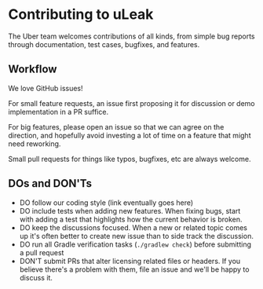 Contributing to uLeak
=====================

The Uber team welcomes contributions of all kinds, from simple bug reports through documentation, test cases,
bugfixes, and features.

Workflow
--------

We love GitHub issues!

For small feature requests, an issue first proposing it for discussion or demo implementation in a PR suffice.

For big features, please open an issue so that we can agree on the direction, and hopefully avoid 
investing a lot of time on a feature that might need reworking.

Small pull requests for things like typos, bugfixes, etc are always welcome.

DOs and DON'Ts
--------------

* DO follow our coding style (link eventually goes here)
* DO include tests when adding new features. When fixing bugs, start with adding a test that highlights how the current behavior is broken.
* DO keep the discussions focused. When a new or related topic comes up it's often better to create new issue than to side track the discussion.
* DO run all Gradle verification tasks (`./gradlew check`) before submitting a pull request
* DON'T submit PRs that alter licensing related files or headers. If you believe there's a problem with them, file an issue and we'll be happy to discuss it.
